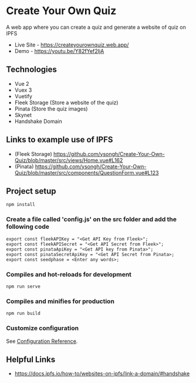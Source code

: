 # Create Your Own Quiz
A web app where you can create a quiz and generate a website of quiz on IPFS

- Live Site - https://createyourownquiz.web.app/
- Demo - https://youtu.be/Y82fYef2IjA

## Technologies
- Vue 2
- Vuex 3
- Vuetify
- Fleek Storage (Store a website of the quiz)
- Pinata (Store the quiz images)
- Skynet
- Handshake Domain

## Links to example use of IPFS
- (Fleek Storage) <https://github.com/ysongh/Create-Your-Own-Quiz/blob/master/src/views/Home.vue#L162>
- (Pinata) <https://github.com/ysongh/Create-Your-Own-Quiz/blob/master/src/components/QuestionForm.vue#L123>

## Project setup
```
npm install
```

### Create a file called 'config.js' on the src folder and add the following code
```
export const fleekAPIKey = "<Get API Key from Fleek>";
export const fleekAPISecret = "<Get API Secret from Fleek>";
export const pinataApiKey = "<Get API key from Pinata>";
export const pinataSecretApiKey = "<Get API Secret from Pinata>;
export const seedphase = <Enter any words>;
```

### Compiles and hot-reloads for development
```
npm run serve
```

### Compiles and minifies for production
```
npm run build
```

### Customize configuration
See [Configuration Reference](https://cli.vuejs.org/config/).

## Helpful Links
- https://docs.ipfs.io/how-to/websites-on-ipfs/link-a-domain/#handshake